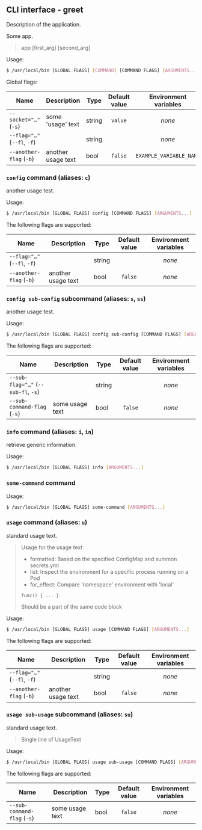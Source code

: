 ## CLI interface - greet

Description of the application.

Some app.

> app [first_arg] [second_arg]

Usage:

```bash
$ /usr/local/bin [GLOBAL FLAGS] [COMMAND] [COMMAND FLAGS] [ARGUMENTS...]
```

Global flags:

| Name                        | Description        | Type   | Default value |  Environment variables  |
|-----------------------------|--------------------|--------|:-------------:|:-----------------------:|
| `--socket="…"` (`-s`)       | some 'usage' text  | string |    `value`    |         *none*          |
| `--flag="…"` (`--fl`, `-f`) |                    | string |               |         *none*          |
| `--another-flag` (`-b`)     | another usage text | bool   |    `false`    | `EXAMPLE_VARIABLE_NAME` |

### `config` command (aliases: `c`)

another usage test.

Usage:

```bash
$ /usr/local/bin [GLOBAL FLAGS] config [COMMAND FLAGS] [ARGUMENTS...]
```

The following flags are supported:

| Name                        | Description        | Type   | Default value | Environment variables |
|-----------------------------|--------------------|--------|:-------------:|:---------------------:|
| `--flag="…"` (`--fl`, `-f`) |                    | string |               |        *none*         |
| `--another-flag` (`-b`)     | another usage text | bool   |    `false`    |        *none*         |

### `config sub-config` subcommand (aliases: `s`, `ss`)

another usage test.

Usage:

```bash
$ /usr/local/bin [GLOBAL FLAGS] config sub-config [COMMAND FLAGS] [ARGUMENTS...]
```

The following flags are supported:

| Name                                | Description     | Type   | Default value | Environment variables |
|-------------------------------------|-----------------|--------|:-------------:|:---------------------:|
| `--sub-flag="…"` (`--sub-fl`, `-s`) |                 | string |               |        *none*         |
| `--sub-command-flag` (`-s`)         | some usage text | bool   |    `false`    |        *none*         |

### `info` command (aliases: `i`, `in`)

retrieve generic information.

Usage:

```bash
$ /usr/local/bin [GLOBAL FLAGS] info [ARGUMENTS...]
```

### `some-command` command

Usage:

```bash
$ /usr/local/bin [GLOBAL FLAGS] some-command [ARGUMENTS...]
```

### `usage` command (aliases: `u`)

standard usage text.

> Usage for the usage text
> - formatted:  Based on the specified ConfigMap and summon secrets.yml
> - list:       Inspect the environment for a specific process running on a Pod
> - for_effect: Compare 'namespace' environment with 'local'
> ```
> func() { ... }
> ```
> Should be a part of the same code block

Usage:

```bash
$ /usr/local/bin [GLOBAL FLAGS] usage [COMMAND FLAGS] [ARGUMENTS...]
```

The following flags are supported:

| Name                        | Description        | Type   | Default value | Environment variables |
|-----------------------------|--------------------|--------|:-------------:|:---------------------:|
| `--flag="…"` (`--fl`, `-f`) |                    | string |               |        *none*         |
| `--another-flag` (`-b`)     | another usage text | bool   |    `false`    |        *none*         |

### `usage sub-usage` subcommand (aliases: `su`)

standard usage text.

> Single line of UsageText

Usage:

```bash
$ /usr/local/bin [GLOBAL FLAGS] usage sub-usage [COMMAND FLAGS] [ARGUMENTS...]
```

The following flags are supported:

| Name                        | Description     | Type | Default value | Environment variables |
|-----------------------------|-----------------|------|:-------------:|:---------------------:|
| `--sub-command-flag` (`-s`) | some usage text | bool |    `false`    |        *none*         |
